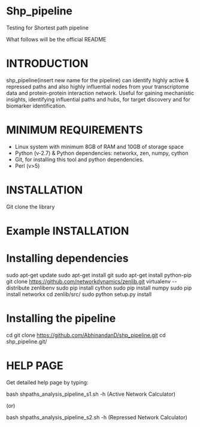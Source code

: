 # Shp_pipeline

Testing for Shortest path pipeline

What follows will be the official README

# INTRODUCTION

shp_pipeline(insert new name for the pipeline) can identify highly active & repressed paths and also highly influential nodes from your transcriptome data and protein-protein interaction network. Useful for gaining mechanistic insights, identifying influential paths and hubs, for target discovery and for biomarker identification.

# MINIMUM REQUIREMENTS
* Linux system with minimum 8GB of RAM and 10GB of storage space
* Python (v-2.7) & Python dependencies: networkx, zen, numpy, cython
* Git, for installing this tool and python dependencies.
* Perl (v>5)

# INSTALLATION
Git clone the library

# Example INSTALLATION

 # Installing dependencies
  sudo apt-get update
  sudo apt-get install git
  sudo apt-get install python-pip
  git clone https://github.com/networkdynamics/zenlib.git
  virtualenv --distribute zenlibenv
  sudo pip install cython
  sudo pip install numpy
  sudo pip install networkx
  cd zenlib/src/
  sudo python setup.py install
  
 # Installing the pipeline
  cd
  git clone https://github.com/AbhinandanD/shp_pipeline.git
  cd shp_pipeline.git/

# HELP PAGE
Get detailed help page by typing:

bash shpaths_analysis_pipeline_s1.sh -h (Active Network Calculator)

(or)

bash shpaths_analysis_pipeline_s2.sh -h (Repressed Network Calculator)
